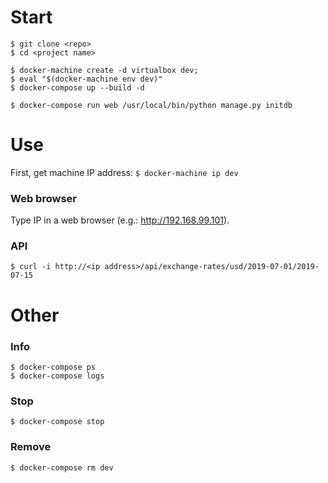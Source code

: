 # Start

```
$ git clone <repo>
$ cd <project name>

$ docker-machine create -d virtualbox dev;
$ eval "$(docker-machine env dev)"
$ docker-compose up --build -d

$ docker-compose run web /usr/local/bin/python manage.py initdb
```



# Use

First, get machine IP address: `$ docker-machine ip dev`


### Web browser

Type IP in a web browser (e.g.: http://192.168.99.101).


### API

```
$ curl -i http://<ip address>/api/exchange-rates/usd/2019-07-01/2019-07-15
```


# Other

### Info

```
$ docker-compose ps
$ docker-compose logs
```

### Stop

```
$ docker-compose stop
```

### Remove

```
$ docker-compose rm dev
```
